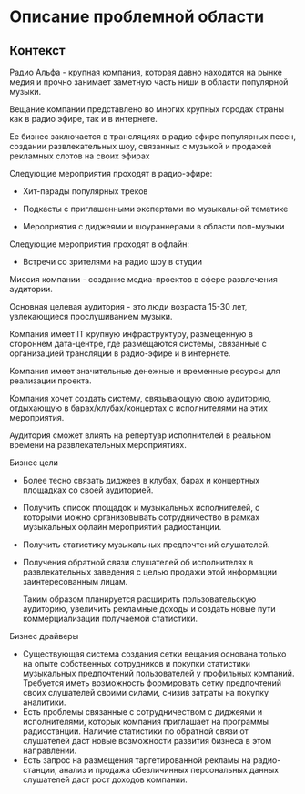# Описание проблемной области

## Контекст

Радио Альфа - крупная компания, которая давно находится на рынке медия и прочно занимает заметную часть ниши в области популярной музыки.

Вещание компании представлено во многих крупных городах страны как в радио эфире, так и в интернете.

Ее бизнес заключается в трансляциях в радио эфире популярных песен, создании развлекательных шоу, связанных с музыкой и продажей рекламных слотов на своих эфирах

Следующие мероприятия проходят в радио-эфире:
     
- Хит-парады популярных треков

- Подкасты с приглашенными экспертами по музыкальной тематике

- Мероприятия с диджеями и шоураннерами в области поп-музыки

Следующие мероприятия проходят в офлайн:
    
- Встречи со зрителями на радио шоу в студии

Миссия компании - создание медиа-проектов в сфере развлечения аудитории.

Основная целевая аудитория - это люди возраста 15-30 лет, увлекающиеся прослушиванием музыки.

Компания имеет IT крупную инфраструктуру, размещенную в стороннем дата-центре, где размещаются системы, связанные с организацией трансляции в радио-эфире и в интернете.

Компания имеет значительные денежные и временные ресурсы для реализации проекта.

Компания хочет создать систему, связывающую свою аудиторию, отдыхающую в барах/клубах/концертах с исполнителями на этих мероприятия.

Аудитория сможет влиять на репертуар исполнителей в реальном времени на развлекательных мероприятиях.

Бизнес цели

- Более тесно связать диджеев в клубах, барах и концертных площадках со своей аудиторией.
- Получить список площадок и музыкальных исполнителей, с которыми можно организовывать сотрудничество в рамках музыкальных офлайн мероприятий радиостанции.
- Получить статистику музыкальных предпочтений слушателей.
- Получения обратной связи слушателей об исполнителях в развлекательных заведения с целью продажи этой информации заинтересованным лицам.
    
     Таким образом планируется расширить пользовательскую аудиторию, увеличить рекламные доходы и создать новые пути коммерциализации получаемой статистики.

Бизнес драйверы
    
- Существующая система создания сетки вещания основана только на опыте собственных сотрудников и покупки статистики музыкальных предпочтений пользователей у профильных компаний. Требуется иметь возможность формировать сетку предпочтений своих слушателей своими силами, снизив затраты на покупку аналитики.
- Есть проблемы связанные с сотрудничеством с диджеями и исполнителями, которых компания приглашает на программы радиостанции. Наличие статистики по обратной связи от слушателей даст новые возможности развития бизнеса в этом направлении.
- Есть запрос на размещения таргетированной рекламы на радио-станции, анализ и продажа обезличинных персональных данных слушателей даст рост доходов компании.
